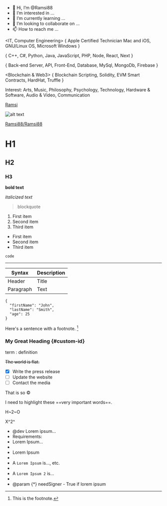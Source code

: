 - 👋 Hi, I’m @Ramsi88
- 👀 I’m interested in ...
- 🌱 I’m currently learning ...
- 💞️ I’m looking to collaborate on ...
- 📫 How to reach me ...

<IT, Computer Engineering> { Apple Certified Technician Mac and iOS, GNU/Linux OS, Microsoft Windows }

<Coding Languages> { C++, C#, Python, Java, JavaScript, PHP, Node, React, Next }

<Web Development> { Back-end Server, API, Front-End, Database, MySql, MongoDb, Firebase }

<Blockchain & Web3> { Blockchain Scripting, Solidity, EVM Smart Contracts, HardHat, Truffle }

<Audio Engineer> { Audio Technologies, Sound Design, Ableton Live, Logic Pro }

Interest:
Arts, Music, Philosophy, Psychology, Technology, Hardware & Software, Audio & Video, Communication

[Ramsi](https://www.ramsi.cloud)

![alt text](https://www.ramsi.cloud/media/img/rmslogo.png)

[Ramsi88/Ramsi88](https://github.com/Ramsi88/Ramsi88.git)

# H1
## H2
### H3

**bold text**

*italicized text*

> blockquote

1. First item
2. Second item
3. Third item

- First item
- Second item
- Third item

`code`

---

| Syntax | Description |
| ----------- | ----------- |
| Header | Title |
| Paragraph | Text |

```
{
  "firstName": "John",
  "lastName": "Smith",
  "age": 25
}
```

Here's a sentence with a footnote. [^1]

[^1]: This is the footnote.

### My Great Heading {#custom-id}

term
: definition

~~The world is flat.~~

- [x] Write the press release
- [ ] Update the website
- [ ] Contact the media

That is so :copyright:

I need to highlight these ==very important words==.

H~2~O

X^2^

* @dev Lorem ipsum...
* Requirements:
* Lorem Ipsum...
*
* Lorem Ipsum
*
* A `Lorem Ipsum` is..., etc.
*
* A `Lorem Ipsum 2` is...
*
* @param {*} needSigner - True if lorem ipsum

<!---
Ramsi88/Ramsi88 is a ✨ special ✨ repository because its `README.md` (this file) appears on your GitHub profile.
You can click the Preview link to take a look at your changes.
--->
